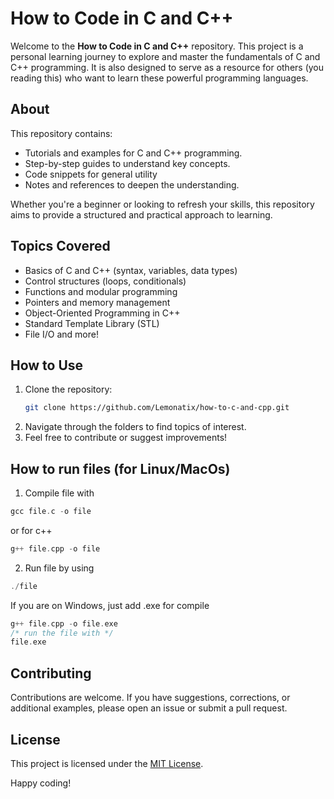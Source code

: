 # How to Code in C and C++

Welcome to the **How to Code in C and C++** repository. This project is a personal learning journey to explore and master the fundamentals of C and C++ programming. It is also designed to serve as a resource for others (you reading this) who want to learn these powerful programming languages.

## About

This repository contains:
- Tutorials and examples for C and C++ programming.
- Step-by-step guides to understand key concepts.
- Code snippets for general utility
- Notes and references to deepen the understanding.

Whether you're a beginner or looking to refresh your skills, this repository aims to provide a structured and practical approach to learning.

## Topics Covered

- Basics of C and C++ (syntax, variables, data types)
- Control structures (loops, conditionals)
- Functions and modular programming
- Pointers and memory management
- Object-Oriented Programming in C++
- Standard Template Library (STL)
- File I/O and more!

## How to Use

1. Clone the repository:
    ```bash
    git clone https://github.com/Lemonatix/how-to-c-and-cpp.git
    ```
2. Navigate through the folders to find topics of interest.
3. Feel free to contribute or suggest improvements!

## How to run files (for Linux/MacOs)

1. Compile file with
```c
gcc file.c -o file
```
or for c++

```cpp
g++ file.cpp -o file
```

2. Run file by using
```cpp
./file
```

If you are on Windows, just add .exe for compile
```c++
g++ file.cpp -o file.exe
/* run the file with */
file.exe
```

## Contributing

Contributions are welcome. If you have suggestions, corrections, or additional examples, please open an issue or submit a pull request.

## License

This project is licensed under the [MIT License](LICENSE).

Happy coding!
